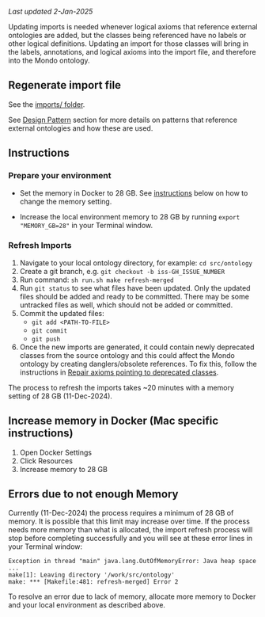 _Last updated 2-Jan-2025_

Updating imports is needed whenever logical axioms that reference external ontologies are added, but the classes being referenced have no labels or other logical definitions. Updating an import for those classes will bring in the labels, annotations, and logical axioms into the import file, and therefore into the Mondo ontology.

## Regenerate import file

See the [imports/ folder](https://github.com/monarch-initiative/mondo/tree/master/imports).

See [Design Pattern](https://mondo.readthedocs.io/en/latest/editors-guide/e-design-patterns/) section for more details on patterns that reference external ontologies and how these are used.

## Instructions

### Prepare your environment
- Set the memory in Docker to 28 GB. See [instructions](/editors-guide/imports/#increase-memory-in-docker-mac-specific-instructions) below on how to change the memory setting.

- Increase the local environment memory to 28 GB by running `export "MEMORY_GB=28"` in your Terminal window.

### Refresh Imports
1. Navigate to your local ontology directory, for example: `cd src/ontology`
2. Create a git branch, e.g. `git checkout -b iss-GH_ISSUE_NUMBER`
3. Run command: `sh run.sh make refresh-merged`
4. Run `git status` to see what files have been updated. Only the updated files should be added and ready to be committed. There may be some untracked files as well, which should not be added or committed.
5. Commit the updated files: 
     - `git add <PATH-TO-FILE>` 
     - `git commit`   
     - `git push`   
6. Once the new imports are generated, it could contain newly deprecated classes from the source ontology and this could affect the Mondo ontology by creating danglers/obsolete references. To fix this, follow the instructions in [Repair axioms pointing to deprecated classes](https://mondo.readthedocs.io/en/latest/developer-guide/repair-obsoleted-classes/).

The process to refresh the imports takes ~20 minutes with a memory setting of 28 GB (11-Dec-2024).

## Increase memory in Docker (Mac specific instructions)

1. Open Docker Settings
2. Click Resources
3. Increase memory to 28 GB

## Errors due to not enough Memory
Currently (11-Dec-2024) the process requires a minimum of 28 GB of memory. It is possible that this limit may increase over time. If the process needs more memory than what is allocated, the import refresh process will stop before completing successfully and you will see at these error lines in your Terminal window:
```
Exception in thread "main" java.lang.OutOfMemoryError: Java heap space
...
make[1]: Leaving directory '/work/src/ontology'
make: *** [Makefile:481: refresh-merged] Error 2
```

To resolve an error due to lack of memory, allocate more memory to Docker and your local environment as described above.